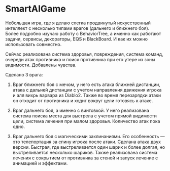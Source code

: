 # SmartAIGame

Небольшая игра, где я делаю слегка продвинутый искусственный интеллект с несколько типами врагов (дальнего и ближнего боя).  
Более подробно изучаю работу с BehaviorTree, а именно как работают задачи, сервисы, декораторы, EQS и BlackBoard. И как их можно использовать совместно.

Сейчас реализована система здоровья, повреждения, система команд, очереди атак противника и поиск противника при его утере из зоны видимости. Добавлены чувства.

Сделано 3 врага:
1) Враг ближнего боя с мечом, у него есть атака ближней дистанции, атака с дальней дистанции с учетом направления движения игрока и аля вихрь варвара из Diablo2. 
Также во время перезарядки атаки он отходит от противника и ходит вокруг цели готовясь к атаке.

2) Враг дальнего боя, а именно с винтовкой. У него реализована система поиска места для выстрела с учетом прямой видимости цели, система лечения при малом здоровья. Количество атак пока одно.

3) Враг дальнего боя с магическими заклинаниями. Его особенность — это телепортация за спину игрока после атаки. Сделана атака двух версии. Быстрая, где выстреливается один шарик и более долгая, но выстреливается несколько шариков. Также реализована система лечения с сокрытием от противника за стеной и запуск лечение с анимацией и эффектами. 


